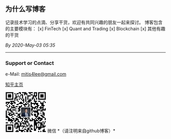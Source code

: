 ## 为什么写博客

记录技术学习的点滴、分享干货，欢迎有共同兴趣的朋友一起来探讨。
博客包含的主要模块有：
 [x]  FinTech
 [x]  Quant and Trading
 [x]  Blockchain
 [x]  其他有趣的干货

*By 2020-May-03 05:35*


**********************
### Support or Contact
e-Mail: <mitis4lee@gmail.com>

[知乎主页](https://www.zhihu.com/people/li-ze-hang)  

<html>
<img src="./pics/wechat-qr.png/" width=128 height=128 />
微信 *（请注明来自github博客）*
</html>
